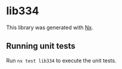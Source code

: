 # lib334

This library was generated with [Nx](https://nx.dev).

## Running unit tests

Run `nx test lib334` to execute the unit tests.
